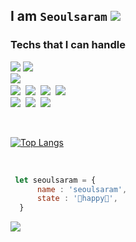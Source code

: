 
<!-- <img src="https://capsule-render.vercel.app/api?type=wave&color=auto&height=300&section=header&text=Fun%20wave&fontSize=90" /> -->
## I am `Seoulsaram` <a href="mailto:kasts91@naver.com"><img src="https://img.shields.io/badge/ContactMe-EA4335?style=flat-square&logo=Gmail&logoColor=white&link=kasts91@naver.com"/></a>

### Techs that I can handle
<p>
<img src="https://img.shields.io/badge/-Reactjs-red"/>&nbsp;<img src="https://img.shields.io/badge/-JavaScript(ES6)-red"/>&nbsp; <br/>
<img src="https://img.shields.io/badge/-NextJs-green"/>&nbsp; <br/>
<img src="https://img.shields.io/badge/-Redux-pink"/>&nbsp; 
<img src="https://img.shields.io/badge/-ReactQuery-pink"/>&nbsp; 
  <img src="https://img.shields.io/badge/-ReduxToolKit-pink"/>&nbsp;
  <img src="https://img.shields.io/badge/-TypeScript-orange"/>&nbsp;<br/>
  <img src="https://img.shields.io/badge/-Storybook-blue"/>&nbsp;
  <img src="https://img.shields.io/badge/NodeJs-yellow"/>&nbsp;
  <img src="https://img.shields.io/badge/Express-orange"/>&nbsp;
</p>
<br/>

  [![Top Langs](https://github-readme-stats.vercel.app/api/top-langs/?username=seoulsaram&layout=compact)](https://github.com/anuraghazra/github-readme-stats)
  
  
<!--   <a align="center" href="https://seoulsaram.github.io/portfolio/">go to seoulsaram site</a> -->
  

<br/>

  ```javascript
   let seoulsaram = {
        name : 'seoulsaram',
        state : '🌟happy🌟',
    }
  ```


<a href="https://hits.seeyoufarm.com"/><img src="https://hits.seeyoufarm.com/api/count/incr/badge.svg?url=https%3A%2F%2Fgithub.com%2F738seoulsaram"/></a>
